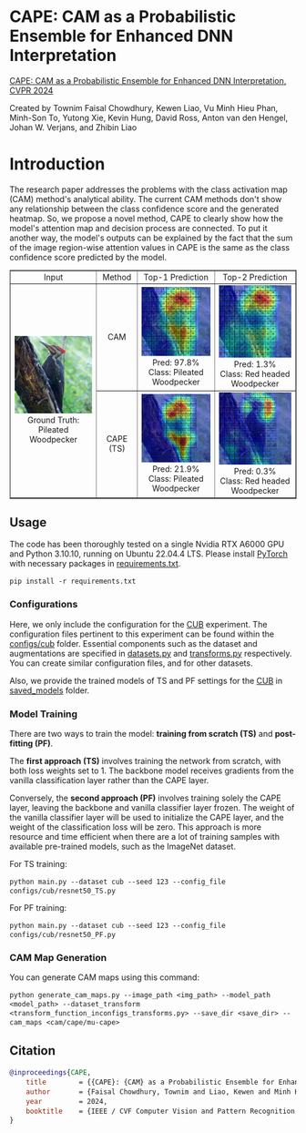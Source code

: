 # CAPE: CAM as a Probabilistic Ensemble for Enhanced DNN Interpretation

[CAPE: CAM as a Probabilistic Ensemble for Enhanced DNN Interpretation, CVPR 2024]()

Created by Townim Faisal Chowdhury, Kewen Liao, Vu Minh Hieu Phan, Minh-Son To, Yutong Xie, Kevin Hung, David Ross, Anton van den Hengel, Johan W. Verjans, and Zhibin Liao

# Introduction

The research paper addresses the problems with the class activation map (CAM) method's analytical ability. The current CAM methods don't show any relationship between the class confidence score and the generated heatmap. So, we propose a novel method, CAPE to clearly show how the model's attention map and decision process are connected. To put it another way, the model's outputs can be explained by the fact that the sum of the image region-wise attention values in CAPE is the same as the class confidence score predicted by the model.

<table border="1">
  <tr>
    <td style="text-align: center;">Input</td>
    <td style="text-align: center;">Method</td>
    <td style="text-align: center;">Top-1 Prediction</td>
    <td style="text-align: center;">Top-2 Prediction</td>
    <!-- <td style="text-align: center;"> &micro;-CAPE (PF) [41.3%]</td> -->
  </tr>
  <tr>
    <td rowspan="6" style="text-align: center;">
    <img src="assets/Pileated_Woodpecker_0083_180038.jpg_original.jpg" width="190" alt="Original"/>
    <br>Ground Truth: Pileated Woodpecker
    </td>
    <td style="text-align: center;">CAM</td>
    <td style="text-align: center;">
    <img src="assets/top-1/Pileated_Woodpecker_0083_180038.jpg_cam_pred_187_confidence_score_0.978.jpg" width="190" alt="Original"/>
    <br>Pred: 97.8% <br>Class: Pileated Woodpecker
    </td>
    <td style="text-align: center;">
    <img src="assets/top-2/Pileated_Woodpecker_0083_180038.jpg_cam_pred_190_confidence_score_0.013.jpg" width="190" /> 
    <br>Pred: 1.3% <br>Class: Red headed Woodpecker
    </td>
  </tr>
  <tr>
    <td style="text-align: center;">CAPE (TS)</td>
    <td style="text-align: center;">
    <img src="assets/top-1/Pileated_Woodpecker_0083_180038.jpg_cape_pred_187_confidence_score_0.219.jpg" width="190" alt="Original"/>
    <br>Pred: 21.9% <br>Class: Pileated Woodpecker
    </td>
    <td style="text-align: center;">
    <img src="assets/top-2/Pileated_Woodpecker_0083_180038.jpg_cape_pred_190_confidence_score_0.034.jpg" width="190" /> 
    <br>Pred: 0.3% <br>Class: Red headed Woodpecker
    </td>
  </tr>
  <!-- <tr>
    <td style="text-align: center;">&micro;-CAPE (PF)</td>
    <td style="text-align: center;">
    <img src="assets/top-1/Pileated_Woodpecker_0083_180038.jpg_mu_cape_pred_187_confidence_score_0.219.jpg" width="190" alt="Original"/>
    <br>Pred: 21.9% <br>Class: Pileated Woodpecker
    </td>
    <td style="text-align: center;">
    <img src="assets/top-2/Pileated_Woodpecker_0083_180038.jpg_mu_cape_pred_190_confidence_score_0.034.jpg" width="190" /> 
    <br>Pred: 0.3% <br>Class: Red headed Woodpecker
    </td>
  </tr> -->
</table>


## Usage
The code has been thoroughly tested on a single Nvidia RTX A6000 GPU and Python 3.10.10, running on Ubuntu 22.04.4 LTS. Please install [PyTorch](https://pytorch.org/get-started/locally/) with necessary packages in [requirements.txt](requirements.txt).
```
pip install -r requirements.txt
```

### Configurations
Here, we only include the configuration for the [CUB]( http://www.vision.caltech.edu/visipedia/CUB-200-2011.html) experiment. 
The configuration files pertinent to this experiment can be found within the [configs/cub](configs/cub) folder. Essential components such as the dataset and augmentations are specified in [datasets.py](datasets.py) and [transforms.py](configs/transforms.py) respectively.
You can create similar configuration files, and  for other datasets. 

Also, we provide the trained models of TS and PF settings for the [CUB]( http://www.vision.caltech.edu/visipedia/CUB-200-2011.html) in [saved_models](./saved_models) folder.

### Model Training
There are two ways to train the model: **training from scratch (TS)** and **post-fitting (PF)**.

The **first approach (TS)** involves training the network from scratch, with both loss weights set to 1. The backbone model receives gradients from the vanilla classification layer rather than the CAPE layer.

Conversely, the **second approach (PF)** involves training solely the CAPE layer, leaving the backbone and vanilla classifier layer frozen. The weight of the vanilla classifier layer will be used to initialize the CAPE layer, and the weight of the classification loss will be zero. This approach is more resource and time efficient when there are a lot of training samples with available pre-trained models, such as the ImageNet dataset.

For TS training:
```
python main.py --dataset cub --seed 123 --config_file configs/cub/resnet50_TS.py
```

For PF training:
```
python main.py --dataset cub --seed 123 --config_file configs/cub/resnet50_PF.py
```

### CAM Map Generation
You can generate CAM maps using this command:
```
python generate_cam_maps.py --image_path <img_path> --model_path <model_path> --dataset_transform <transform_function_inconfigs_transforms.py> --save_dir <save_dir> --cam_maps <cam/cape/mu-cape>
```


## Citation

```bibtex
@inproceedings{CAPE,
	title        = {{CAPE}: {CAM} as a Probabilistic Ensemble for Enhanced DNN Interpretation},
	author       = {Faisal Chowdhury, Townim and Liao, Kewen and Minh Hieu Phan, Vu and To, Minh-Son and Xie, Yutong and Hung, Kevin and Ross, David and Hengel, Anton van den and W. Verjans, Johan and Liao, Zhibin},
	year         = 2024,
	booktitle    = {IEEE / CVF Computer Vision and Pattern Recognition Conference (CVPR)}
}

```